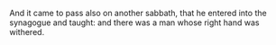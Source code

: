 And it came to pass also on another sabbath, that he entered into the synagogue and taught: and there was a man whose right hand was withered.

